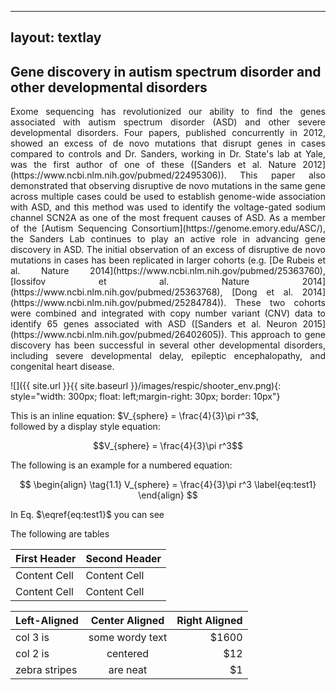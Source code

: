 <script
  src="https://cdn.mathjax.org/mathjax/latest/MathJax.js?config=TeX-AMS-MML_HTMLorMML"
  type="text/javascript">
</script>

---
layout: textlay
---

## Gene discovery in autism spectrum disorder and other developmental disorders
<div style="text-align: justify">
Exome sequencing has revolutionized our ability to find the genes associated with autism spectrum disorder (ASD) and other severe developmental disorders. Four papers, published concurrently in 2012, showed an excess of de novo mutations that disrupt genes in cases compared to controls and Dr. Sanders, working in Dr. State's lab at Yale, was the first author of one of these ([Sanders et al. Nature 2012](https://www.ncbi.nlm.nih.gov/pubmed/22495306)). This paper also demonstrated that observing disruptive de novo mutations in the same gene across multiple cases could be used to establish genome-wide association with ASD, and this method was used to identify the voltage-gated sodium channel SCN2A as one of the most frequent causes of ASD. As a member of the [Autism Sequencing Consortium](https://genome.emory.edu/ASC/), the Sanders Lab continues to play an active role in advancing gene discovery in ASD. The initial observation of an excess of disruptive de novo mutations in cases has been replicated in larger cohorts (e.g. [De Rubeis et al. Nature 2014](https://www.ncbi.nlm.nih.gov/pubmed/25363760), [Iossifov et al. Nature 2014](https://www.ncbi.nlm.nih.gov/pubmed/25363768), [Dong et al. 2014](https://www.ncbi.nlm.nih.gov/pubmed/25284784)). These two cohorts were combined and integrated with copy number variant (CNV) data to identify 65 genes associated with ASD ([Sanders et al. Neuron 2015](https://www.ncbi.nlm.nih.gov/pubmed/26402605)). This approach to gene discovery has been successful in several other developmental disorders, including severe developmental delay, epileptic encephalopathy, and congenital heart disease. 
</div>

![]({{ site.url }}{{ site.baseurl }}/images/respic/shooter_env.png){: style="width: 300px; float: left;margin-right: 30px; border: 10px"}

This is an inline equation: $`V_{sphere} = \frac{4}{3}\pi r^3`$,<br>
followed by a display style equation:

$$V_{sphere} = \frac{4}{3}\pi r^3$$

The following is an example for a numbered equation:

$$
\begin{align}
  \tag{1.1}
  V_{sphere} = \frac{4}{3}\pi r^3 \label{eq:test1}
\end{align}
$$

In Eq. $\eqref{eq:test1}$ you can see

The following are tables

| First Header  | Second Header |
| ------------- | ------------- |
| Content Cell  | Content Cell  |
| Content Cell  | Content Cell  |

| Left-Aligned  | Center Aligned  | Right Aligned |
| :------------ |:---------------:| -----:|
| col 3 is      | some wordy text | $1600 |
| col 2 is      | centered        |   $12 |
| zebra stripes | are neat        |    $1 |